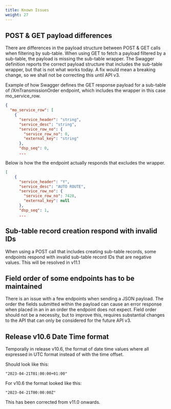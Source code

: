 ```yaml
---
title: Known Issues
weight: 27
---
```

## POST & GET payload differences

There are differences in the payload structure between POST & GET calls when filtering by sub-table.
When using GET to fetch a payload filtered by a sub-table, the payload is missing the sub-table wrapper. The Swagger definition reports the correct payload structure that includes the sub-table wrapper, but that is not what works today.
A fix would mean a breaking change, so we shall not be correcting this until API v3.

Example of how Swagger defines the GET response payload for a sub-table of /XmTransmissionOrder endpoint, which includes the wrapper in this case mo_service_row.

```json
{
  "mo_service_row": [
    {
      "service_header": "string",
      "service_desc": "string",
      "service_row_no": {
        "service_row_no": 0,
        "external_key": "string"
      },
      "dsp_seq": 0,
      ...
```

Below is how the the endpoint actually responds that excludes the wrapper.

```json
[
    {
      "service_header": "Y",
      "service_desc": "AUTO ROUTE",
      "service_row_no": {
        "service_row_no": 7428,
        "external_key": null
      },
      "dsp_seq": 1,
      ...
```

## Sub-table record creation respond with invalid IDs
When using a POST call that includes creating sub-table records, some endpoints respond with invalid sub-table record IDs that are negative values. This will be resolved in v11.1

## Field order of some endpoints has to be maintained
There is an issue with a few endpoints when sending a JSON payload. The order the fields  submitted within the payload can cause an error response when placed in an in an order the endpoint does not expect.
Field order should not be a necessity, but to improve this, requires substantial changes to the API that can only be considered for the future API v3.  

## Release v10.6 Date Time format
Temporally in release v10.6, the format of date time values where all expressed in UTC format instead of with the time offset.

Should look like this:

```
"2023-04-21T01:00:00+01:00"
```
For v10.6 the format looked like this:

```
"2023-04-21T00:00:00Z"
```

This has been corrected from v11.0 onwards.
